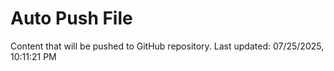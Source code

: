 # Auto Push File

Content that will be pushed to GitHub repository.
Last updated: 07/25/2025, 10:11:21 PM